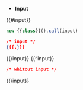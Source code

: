 -   **Input**

{{#input}}

```js
new {{class}}().call(input)
```

```json
/* input */
{{{.}}}
```

{{/input}}
{{^input}}

```json
/* whitout input */
```

{{/input}}
